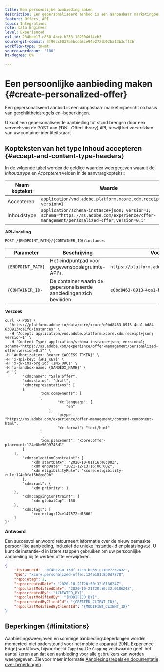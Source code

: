 ```yaml
---
title: Een persoonlijke aanbieding maken
description: Een gepersonaliseerd aanbod is een aanpasbaar marketingbericht op basis van geschiktheidsregels en -beperkingen.
feature: Offers, API
topic: Integrations
role: Data Engineer
level: Experienced
exl-id: 234bee17-c830-4bc0-b258-182804df4cb3
source-git-commit: 3f96cc0037b5bcdb2ce94e2721b02ba13b3cff36
workflow-type: tm+mt
source-wordcount: '180'
ht-degree: 6%

---
```


# Een persoonlijke aanbieding maken {#create-personalized-offer}

Een gepersonaliseerd aanbod is een aanpasbaar marketingbericht op basis van geschiktheidsregels en -beperkingen.

U kunt een gepersonaliseerde aanbieding tot stand brengen door een verzoek van de POST aan [!DNL Offer Library] API, terwijl het verstrekken van uw container identiteitskaart

## Kopteksten van het type Inhoud accepteren {#accept-and-content-type-headers}

In de volgende tabel worden de geldige waarden weergegeven waaruit de *Inhoudstype* en *Accepteren* velden in de aanvraagkoptekst:

| Naam koptekst | Waarde |
| ----------- | ----- |
| Accepteren | `application/vnd.adobe.platform.xcore.xdm.receipt+json; version=1` |
| Inhoudstype | `application/schema-instance+json; version=1;  schema="https://ns.adobe.com/experience/offer-management/personalized-offer;version=0.5"` |

**API-indeling**

```http
POST /{ENDPOINT_PATH}/{CONTAINER_ID}/instances
```

| Parameter | Beschrijving | Voorbeeld |
| --------- | ----------- | ------- |
| `{ENDPOINT_PATH}` | Het eindpuntpad voor gegevensopslagruimte-API&#39;s. | `https://platform.adobe.io/data/core/xcore/` |
| `{CONTAINER_ID}` | De container waarin de gepersonaliseerde aanbiedingen zich bevinden. | `e0bd8463-0913-4ca1-bd84-6309134ca1f6` |

**Verzoek**

```shell
curl -X POST \
  'https://platform.adobe.io/data/core/xcore/e0bd8463-0913-4ca1-bd84-6309134ca1f6/instances' \
  -H 'Accept: application/vnd.adobe.platform.xcore.xdm.receipt+json; version=1' \
  -H 'Content-Type: application/schema-instance+json; version=1;  schema="https://ns.adobe.com/experience/offer-management/personalized-offer;version=0.5"' \
-H 'Authorization: Bearer {ACCESS_TOKEN}' \
-H 'x-api-key: {API_KEY}' \
-H 'x-gw-ims-org-id: {IMS_ORG}' \
-H 'x-sandbox-name: {SANDBOX_NAME}' \
-d '{
        "xdm:name": "Sale offer",
        "xdm:status": "draft",
        "xdm:representations": [
        {
                "xdm:components": [
                {
                        "dc:language": [
                            "en"
                    ],
                        "@type": "https://ns.adobe.com/experience/offer-management/content-component-html",
                        "dc:format": "text/html"
                }
                ],
                "xdm:placement": "xcore:offer-placement:124e0be5699743d3"
        }
    ],
        "xdm:selectionConstraint": {
            "xdm:startDate": "2020-10-01T16:00:00Z",
            "xdm:endDate": "2021-12-13T16:00:00Z",
            "xdm:eligibilityRule": "xcore:eligibility-rule:124e0faf5b8ee89b"
        },
        "xdm:rank": {
            "xdm:priority": 1
    },
        "xdm:cappingConstraint": {
            "xdm:globalCap": 150
    },
        "xdm:tags": [
            "xcore:tag:124e147572cd7866"
    ]
}'
```

**Antwoord**

Een succesvol antwoord retourneert informatie over de nieuw gemaakte persoonlijke aanbieding, inclusief de unieke instantie-id en plaatsing `@id`. U kunt de instantie-id in latere stappen gebruiken om uw persoonlijke aanbieding bij te werken of te verwijderen.

```json
{
    "instanceId": "0f4bc230-13df-11eb-bc55-c11be7252432",
    "@id": "xcore:personalized-offer:124e181c8b0d7878",
    "repo:etag": 1,
    "repo:createdDate": "2020-10-21T20:50:32.018624Z",
    "repo:lastModifiedDate": "2020-10-21T20:50:32.018624Z",
    "repo:createdBy": "{CREATED_BY}",
    "repo:lastModifiedBy": "{MODIFIED_BY}",
    "repo:createdByClientId": "{CREATED_CLIENT_ID}",
    "repo:lastModifiedByClientId": "{MODIFIED_CLIENT_ID}"
}
```

## Beperkingen {#limitations}

Aanbiedingsweergaven en sommige aanbiedingsbeperkingen worden momenteel niet ondersteund voor het mobiele apparaat [!DNL Experience Edge] workflows, bijvoorbeeld `Capping`. De `Capping` veldwaarde geeft het aantal keren aan dat een aanbieding voor alle gebruikers kan worden weergegeven. Zie voor meer informatie [Aanbiedingsregels en documentatie over beperkingen](../../../../offer-library/creating-personalized-offers.md).
